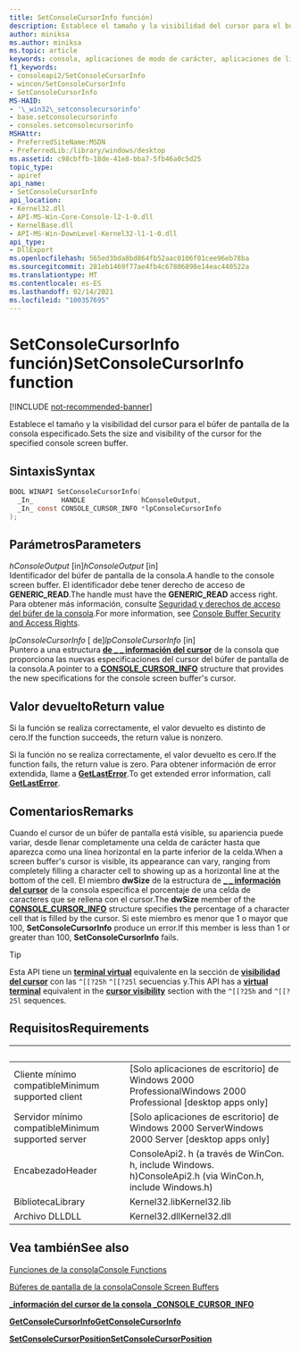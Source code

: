 ```yaml
---
title: SetConsoleCursorInfo función)
description: Establece el tamaño y la visibilidad del cursor para el búfer de pantalla de la consola especificado.
author: miniksa
ms.author: miniksa
ms.topic: article
keywords: consola, aplicaciones de modo de carácter, aplicaciones de línea de comandos, aplicaciones de terminal, API de consola
f1_keywords:
- consoleapi2/SetConsoleCursorInfo
- wincon/SetConsoleCursorInfo
- SetConsoleCursorInfo
MS-HAID:
- '\_win32\_setconsolecursorinfo'
- base.setconsolecursorinfo
- consoles.setconsolecursorinfo
MSHAttr:
- PreferredSiteName:MSDN
- PreferredLib:/library/windows/desktop
ms.assetid: c98cbffb-18de-41e8-bba7-5fb46a0c5d25
topic_type:
- apiref
api_name:
- SetConsoleCursorInfo
api_location:
- Kernel32.dll
- API-MS-Win-Core-Console-l2-1-0.dll
- KernelBase.dll
- API-MS-Win-DownLevel-Kernel32-l1-1-0.dll
api_type:
- DllExport
ms.openlocfilehash: 565ed3bda8bd864fb52aac0106f01cee96eb78ba
ms.sourcegitcommit: 281eb1469f77ae4fb4c67806898e14eac440522a
ms.translationtype: MT
ms.contentlocale: es-ES
ms.lasthandoff: 02/14/2021
ms.locfileid: "100357695"
---
```

# <a name="setconsolecursorinfo-function"></a><span data-ttu-id="467b8-104">SetConsoleCursorInfo función)</span><span class="sxs-lookup"><span data-stu-id="467b8-104">SetConsoleCursorInfo function</span></span>

[!INCLUDE [not-recommended-banner](./includes/not-recommended-banner.md)]

<span data-ttu-id="467b8-105">Establece el tamaño y la visibilidad del cursor para el búfer de pantalla de la consola especificado.</span><span class="sxs-lookup"><span data-stu-id="467b8-105">Sets the size and visibility of the cursor for the specified console screen buffer.</span></span>

## <a name="syntax"></a><span data-ttu-id="467b8-106">Sintaxis</span><span class="sxs-lookup"><span data-stu-id="467b8-106">Syntax</span></span>

```C
BOOL WINAPI SetConsoleCursorInfo(
  _In_       HANDLE              hConsoleOutput,
  _In_ const CONSOLE_CURSOR_INFO *lpConsoleCursorInfo
);
```

## <a name="parameters"></a><span data-ttu-id="467b8-107">Parámetros</span><span class="sxs-lookup"><span data-stu-id="467b8-107">Parameters</span></span>

<span data-ttu-id="467b8-108">*hConsoleOutput* \[in\]</span><span class="sxs-lookup"><span data-stu-id="467b8-108">*hConsoleOutput* \[in\]</span></span>  
<span data-ttu-id="467b8-109">Identificador del búfer de pantalla de la consola.</span><span class="sxs-lookup"><span data-stu-id="467b8-109">A handle to the console screen buffer.</span></span> <span data-ttu-id="467b8-110">El identificador debe tener derecho de acceso de **GENERIC\_READ**.</span><span class="sxs-lookup"><span data-stu-id="467b8-110">The handle must have the **GENERIC\_READ** access right.</span></span> <span data-ttu-id="467b8-111">Para obtener más información, consulte [Seguridad y derechos de acceso del búfer de la consola](console-buffer-security-and-access-rights.md).</span><span class="sxs-lookup"><span data-stu-id="467b8-111">For more information, see [Console Buffer Security and Access Rights](console-buffer-security-and-access-rights.md).</span></span>

<span data-ttu-id="467b8-112">*lpConsoleCursorInfo* \[ de\]</span><span class="sxs-lookup"><span data-stu-id="467b8-112">*lpConsoleCursorInfo* \[in\]</span></span>  
<span data-ttu-id="467b8-113">Puntero a una estructura [**de \_ \_ información del cursor**](console-cursor-info-str.md) de la consola que proporciona las nuevas especificaciones del cursor del búfer de pantalla de la consola.</span><span class="sxs-lookup"><span data-stu-id="467b8-113">A pointer to a [**CONSOLE\_CURSOR\_INFO**](console-cursor-info-str.md) structure that provides the new specifications for the console screen buffer's cursor.</span></span>

## <a name="return-value"></a><span data-ttu-id="467b8-114">Valor devuelto</span><span class="sxs-lookup"><span data-stu-id="467b8-114">Return value</span></span>

<span data-ttu-id="467b8-115">Si la función se realiza correctamente, el valor devuelto es distinto de cero.</span><span class="sxs-lookup"><span data-stu-id="467b8-115">If the function succeeds, the return value is nonzero.</span></span>

<span data-ttu-id="467b8-116">Si la función no se realiza correctamente, el valor devuelto es cero.</span><span class="sxs-lookup"><span data-stu-id="467b8-116">If the function fails, the return value is zero.</span></span> <span data-ttu-id="467b8-117">Para obtener información de error extendida, llame a [**GetLastError**](/windows/win32/api/errhandlingapi/nf-errhandlingapi-getlasterror).</span><span class="sxs-lookup"><span data-stu-id="467b8-117">To get extended error information, call [**GetLastError**](/windows/win32/api/errhandlingapi/nf-errhandlingapi-getlasterror).</span></span>

## <a name="remarks"></a><span data-ttu-id="467b8-118">Comentarios</span><span class="sxs-lookup"><span data-stu-id="467b8-118">Remarks</span></span>

<span data-ttu-id="467b8-119">Cuando el cursor de un búfer de pantalla está visible, su apariencia puede variar, desde llenar completamente una celda de carácter hasta que aparezca como una línea horizontal en la parte inferior de la celda.</span><span class="sxs-lookup"><span data-stu-id="467b8-119">When a screen buffer's cursor is visible, its appearance can vary, ranging from completely filling a character cell to showing up as a horizontal line at the bottom of the cell.</span></span> <span data-ttu-id="467b8-120">El miembro **dwSize** de la estructura de [**\_ \_ información del cursor**](console-cursor-info-str.md) de la consola especifica el porcentaje de una celda de caracteres que se rellena con el cursor.</span><span class="sxs-lookup"><span data-stu-id="467b8-120">The **dwSize** member of the [**CONSOLE\_CURSOR\_INFO**](console-cursor-info-str.md) structure specifies the percentage of a character cell that is filled by the cursor.</span></span> <span data-ttu-id="467b8-121">Si este miembro es menor que 1 o mayor que 100, **SetConsoleCursorInfo** produce un error.</span><span class="sxs-lookup"><span data-stu-id="467b8-121">If this member is less than 1 or greater than 100, **SetConsoleCursorInfo** fails.</span></span>

> [!TIP]
> <span data-ttu-id="467b8-122">Esta API tiene un **[terminal virtual](console-virtual-terminal-sequences.md)** equivalente en la sección de **[visibilidad del cursor](console-virtual-terminal-sequences.md#cursor-visibility)** con las `^[[?25h` `^[[?25l` secuencias y.</span><span class="sxs-lookup"><span data-stu-id="467b8-122">This API has a **[virtual terminal](console-virtual-terminal-sequences.md)** equivalent in the **[cursor visibility](console-virtual-terminal-sequences.md#cursor-visibility)** section with the `^[[?25h` and `^[[?25l` sequences.</span></span> 

## <a name="requirements"></a><span data-ttu-id="467b8-123">Requisitos</span><span class="sxs-lookup"><span data-stu-id="467b8-123">Requirements</span></span>

| &nbsp; | &nbsp; |
|-|-|
| <span data-ttu-id="467b8-124">Cliente mínimo compatible</span><span class="sxs-lookup"><span data-stu-id="467b8-124">Minimum supported client</span></span> | <span data-ttu-id="467b8-125">\[Solo aplicaciones de escritorio\] de Windows 2000 Professional</span><span class="sxs-lookup"><span data-stu-id="467b8-125">Windows 2000 Professional \[desktop apps only\]</span></span> |
| <span data-ttu-id="467b8-126">Servidor mínimo compatible</span><span class="sxs-lookup"><span data-stu-id="467b8-126">Minimum supported server</span></span> | <span data-ttu-id="467b8-127">\[Solo aplicaciones de escritorio\] de Windows 2000 Server</span><span class="sxs-lookup"><span data-stu-id="467b8-127">Windows 2000 Server \[desktop apps only\]</span></span> |
| <span data-ttu-id="467b8-128">Encabezado</span><span class="sxs-lookup"><span data-stu-id="467b8-128">Header</span></span> | <span data-ttu-id="467b8-129">ConsoleApi2. h (a través de WinCon. h, include Windows. h)</span><span class="sxs-lookup"><span data-stu-id="467b8-129">ConsoleApi2.h (via WinCon.h, include Windows.h)</span></span> |
| <span data-ttu-id="467b8-130">Biblioteca</span><span class="sxs-lookup"><span data-stu-id="467b8-130">Library</span></span> | <span data-ttu-id="467b8-131">Kernel32.lib</span><span class="sxs-lookup"><span data-stu-id="467b8-131">Kernel32.lib</span></span> |
| <span data-ttu-id="467b8-132">Archivo DLL</span><span class="sxs-lookup"><span data-stu-id="467b8-132">DLL</span></span> | <span data-ttu-id="467b8-133">Kernel32.dll</span><span class="sxs-lookup"><span data-stu-id="467b8-133">Kernel32.dll</span></span> |

## <a name="see-also"></a><span data-ttu-id="467b8-134">Vea también</span><span class="sxs-lookup"><span data-stu-id="467b8-134">See also</span></span>

[<span data-ttu-id="467b8-135">Funciones de la consola</span><span class="sxs-lookup"><span data-stu-id="467b8-135">Console Functions</span></span>](console-functions.md)

[<span data-ttu-id="467b8-136">Búferes de pantalla de la consola</span><span class="sxs-lookup"><span data-stu-id="467b8-136">Console Screen Buffers</span></span>](console-screen-buffers.md)

[<span data-ttu-id="467b8-137">**\_información del cursor de la consola \_**</span><span class="sxs-lookup"><span data-stu-id="467b8-137">**CONSOLE\_CURSOR\_INFO**</span></span>](console-cursor-info-str.md)

[<span data-ttu-id="467b8-138">**GetConsoleCursorInfo**</span><span class="sxs-lookup"><span data-stu-id="467b8-138">**GetConsoleCursorInfo**</span></span>](getconsolecursorinfo.md)

[<span data-ttu-id="467b8-139">**SetConsoleCursorPosition**</span><span class="sxs-lookup"><span data-stu-id="467b8-139">**SetConsoleCursorPosition**</span></span>](setconsolecursorposition.md)